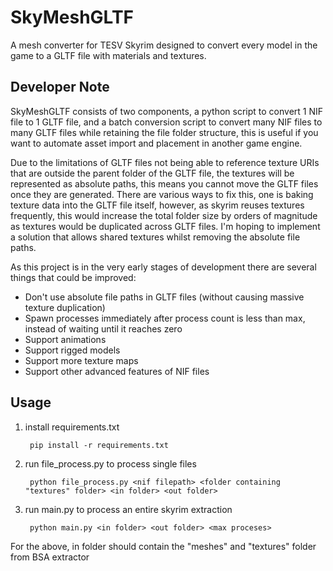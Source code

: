 # SkyMeshGLTF
A mesh converter for TESV Skyrim designed to convert every model in the game to a GLTF file with materials and textures.

## Developer Note

SkyMeshGLTF consists of two components, a python script to convert 1 NIF file to 1 GLTF file, and a batch conversion script to convert many NIF files to many GLTF files while retaining the file folder structure, this is useful if you want to automate asset import and placement in another game engine.

Due to the limitations of GLTF files not being able to reference texture URIs that are outside the parent folder of the GLTF file, the textures will be represented as absolute paths, this means you cannot move the GLTF files once they are generated. There are various ways to fix this, one is baking texture data into the GLTF file itself, however, as skyrim reuses textures frequently, this would increase the total folder size by orders of magnitude as textures would be duplicated across GLTF files. I'm hoping to implement a solution that allows shared textures whilst removing the absolute file paths.

As this project is in the very early stages of development there are several things that could be improved:
- Don't use absolute file paths in GLTF files (without causing massive texture duplication)
- Spawn processes immediately after process count is less than max, instead of waiting until it reaches zero
- Support animations
- Support rigged models
- Support more texture maps
- Support other advanced features of NIF files

## Usage

1. install requirements.txt

        pip install -r requirements.txt

2. run file_process.py to process single files

        python file_process.py <nif filepath> <folder containing "textures" folder> <in folder> <out folder>

3. run main.py to process an entire skyrim extraction

        python main.py <in folder> <out folder> <max proceses>

For the above, in folder should contain the "meshes" and "textures" folder from BSA extractor
